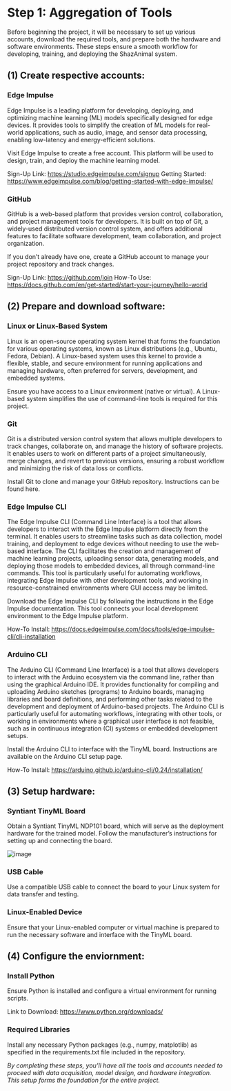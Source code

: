 # Step 1: Aggregation of Tools
Before beginning the project, it will be necessary to set up various accounts, download the required tools, and prepare both the hardware and software environments. These steps ensure a smooth workflow for developing, training, and deploying the ShazAnimal system.

## (1) Create respective accounts:
### Edge Impulse
Edge Impulse is a leading platform for developing, deploying, and optimizing machine learning (ML) models specifically designed for edge devices. It provides tools to simplify the creation of ML models for real-world applications, such as audio, image, and sensor data processing, enabling low-latency and energy-efficient solutions.

Visit Edge Impulse to create a free account. This platform will be used to design, train, and deploy the machine learning model.

Sign-Up Link: https://studio.edgeimpulse.com/signup
Getting Started: https://www.edgeimpulse.com/blog/getting-started-with-edge-impulse/
    
### GitHub
GitHub is a web-based platform that provides version control, collaboration, and project management tools for developers. It is built on top of Git, a widely-used distributed version control system, and offers additional features to facilitate software development, team collaboration, and project organization.

If you don’t already have one, create a GitHub account to manage your project repository and track changes.

Sign-Up Link: https://github.com/join
How-To Use: https://docs.github.com/en/get-started/start-your-journey/hello-world

## (2) Prepare and download software:
### Linux or Linux-Based System
Linux is an open-source operating system kernel that forms the foundation for various operating systems, known as Linux distributions (e.g., Ubuntu, Fedora, Debian). A Linux-based system uses this kernel to provide a flexible, stable, and secure environment for running applications and managing hardware, often preferred for servers, development, and embedded systems.

Ensure you have access to a Linux environment (native or virtual). A Linux-based system simplifies the use of command-line tools is required for this project.

### Git
Git is a distributed version control system that allows multiple developers to track changes, collaborate on, and manage the history of software projects. It enables users to work on different parts of a project simultaneously, merge changes, and revert to previous versions, ensuring a robust workflow and minimizing the risk of data loss or conflicts.

Install Git to clone and manage your GitHub repository. Instructions can be found here.
    
### Edge Impulse CLI
The Edge Impulse CLI (Command Line Interface) is a tool that allows developers to interact with the Edge Impulse platform directly from the terminal. It enables users to streamline tasks such as data collection, model training, and deployment to edge devices without needing to use the web-based interface. The CLI facilitates the creation and management of machine learning projects, uploading sensor data, generating models, and deploying those models to embedded devices, all through command-line commands. This tool is particularly useful for automating workflows, integrating Edge Impulse with other development tools, and working in resource-constrained environments where GUI access may be limited.

Download the Edge Impulse CLI by following the instructions in the Edge Impulse documentation. This tool connects your local development environment to the Edge Impulse platform.

How-To Install: https://docs.edgeimpulse.com/docs/tools/edge-impulse-cli/cli-installation

### Arduino CLI
The Arduino CLI (Command Line Interface) is a tool that allows developers to interact with the Arduino ecosystem via the command line, rather than using the graphical Arduino IDE. It provides functionality for compiling and uploading Arduino sketches (programs) to Arduino boards, managing libraries and board definitions, and performing other tasks related to the development and deployment of Arduino-based projects. The Arduino CLI is particularly useful for automating workflows, integrating with other tools, or working in environments where a graphical user interface is not feasible, such as in continuous integration (CI) systems or embedded development setups.

Install the Arduino CLI to interface with the TinyML board. Instructions are available on the Arduino CLI setup page.

How-To Install: https://arduino.github.io/arduino-cli/0.24/installation/

## (3) Setup hardware:
### Syntiant TinyML Board
Obtain a Syntiant TinyML NDP101 board, which will serve as the deployment hardware for the trained model. Follow the manufacturer’s instructions for setting up and connecting the board.

![image](https://github.com/user-attachments/assets/ff92aed9-8043-4ab8-a8ff-2dbeace2d171)

### USB Cable
Use a compatible USB cable to connect the board to your Linux system for data transfer and testing.
    
### Linux-Enabled Device
Ensure that your Linux-enabled computer or virtual machine is prepared to run the necessary software and interface with the TinyML board.

## (4) Configure the enviornment:
### Install Python
Ensure Python is installed and configure a virtual environment for running scripts.

Link to Download: https://www.python.org/downloads/
    
### Required Libraries
Install any necessary Python packages (e.g., numpy, matplotlib) as specified in the requirements.txt file included in the repository.

*By completing these steps, you’ll have all the tools and accounts needed to proceed with data acquisition, model design, and hardware integration. This setup forms the foundation for the entire project.*

